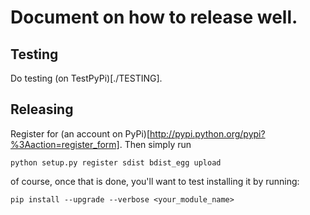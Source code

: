 # Document on how to release well.

## Testing
Do testing (on TestPyPi)[./TESTING].

## Releasing
Register for (an account on PyPi)[http://pypi.python.org/pypi?%3Aaction=register_form].  Then simply run
    
    python setup.py register sdist bdist_egg upload 

of course, once that is done, you'll want to test installing it by running:

    pip install --upgrade --verbose <your_module_name>

